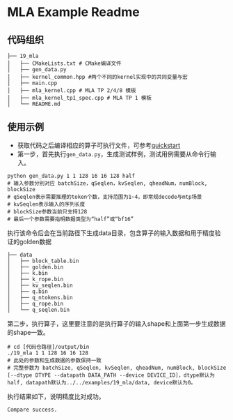 # MLA Example Readme
## 代码组织
```
├── 19_mla
│   ├── CMakeLists.txt # CMake编译文件
│   ├── gen_data.py
│   ├── kernel_common.hpp #两个不同的kernel实现中的共同变量与宏
│   ├── main.cpp
│   ├── mla_kernel.cpp # MLA TP 2/4/8 模板
│   ├── mla_kernel_tp1_spec.cpp # MLA TP 1 模板
│   └── README.md
```
## 使用示例
- 获取代码之后编译相应的算子可执行文件，可参考[quickstart](../../docs/quickstart.md#算子编译)
- 第一步，首先执行`gen_data.py`，生成测试样例，测试用例需要从命令行输入。
```
python gen_data.py 1 1 128 16 16 128 half
# 输入参数分别对应 batchSize，qSeqlen，kvSeqlen, qheadNum，numBlock, blockSize
# qSeqlen表示需要推理的token个数，支持范围为1~4，即常规decode与mtp场景
# kvSeqlen表示输入的序列长度
# blockSize参数当前只支持128
# 最后一个参数需要指明数据类型为“half”或“bf16”
```
执行该命令后会在当前路径下生成data目录，包含算子的输入数据和用于精度验证的golden数据
```
├── data
│   ├── block_table.bin
│   ├── golden.bin
│   ├── k.bin
│   ├── k_rope.bin
│   ├── kv_seqlen.bin
│   ├── q.bin
│   ├── q_ntokens.bin
│   ├── q_rope.bin
│   └── q_seqlen.bin
```
第二步，执行算子，这里要注意的是执行算子的输入shape和上面第一步生成数据的shape一致。
```
# cd [代码仓路径]/output/bin
./19_mla 1 1 128 16 16 128
# 此处的参数和生成数据的参数保持一致
# 完整参数为 batchSize, qSeqlen, kvSeqlen, qheadNum, numBlock, blockSize [--dtype DTYPE --datapath DATA_PATH --device DEVICE_ID]，dtype默认为half, datapath默认为../../examples/19_mla/data, device默认为0。
```
执行结果如下，说明精度比对成功。
```
Compare success.
```